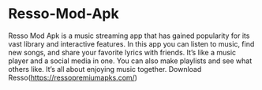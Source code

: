 # Resso-Mod-Apk
Resso Mod Apk is a music streaming app that has gained popularity for its vast library and interactive features. In this app you can listen to music, find new songs, and share your favorite lyrics with friends. It’s like a music player and a social media in one. You can also make playlists and see what others like. It’s all about enjoying music together.
Download Resso(https://ressopremiumapks.com/)
